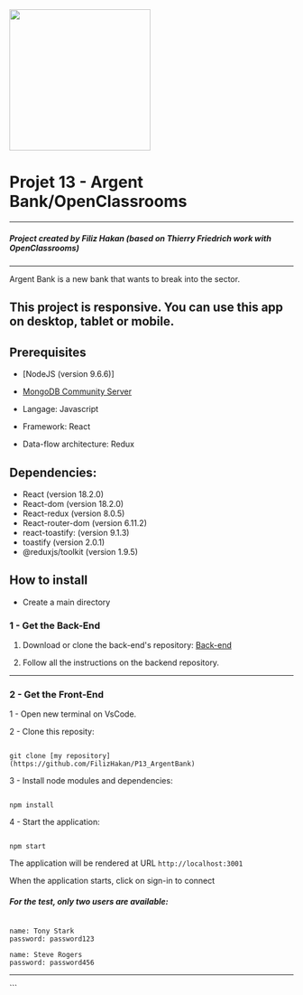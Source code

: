 <img src='./public/img/argentBankLogo.png' width="250" />

# Projet 13 - Argent Bank/OpenClassrooms

---

##### Project created by Filiz Hakan (based on Thierry Friedrich work with OpenClassrooms)

---

Argent Bank is a new bank that wants to break into the sector.

## This project is responsive. You can use this app on desktop, tablet or mobile.

## Prerequisites

- [NodeJS (version 9.6.6)]
- [MongoDB Community Server](https://www.mongodb.com/try/download/community)

- Langage: Javascript
- Framework: React
- Data-flow architecture: Redux

## Dependencies:

- React (version 18.2.0)
- React-dom (version 18.2.0)
- React-redux (version 8.0.5)
- React-router-dom (version 6.11.2)
- react-toastify: (version 9.1.3)
- toastify (version 2.0.1)
- @reduxjs/toolkit (version 1.9.5)

## How to install

- Create a main directory

### 1 - Get the Back-End

1. Download or clone the back-end's repository: [Back-end](https://github.com/OpenClassrooms-Student-Center/Project-10-Bank-API)

2. Follow all the instructions on the backend repository.

<hr/>

### 2 - Get the Front-End

1 - Open new terminal on VsCode.

2 - Clone this reposity:

```

git clone [my repository](https://github.com/FilizHakan/P13_ArgentBank)

```

3 - Install node modules and dependencies:

```

npm install

```

4 - Start the application:

```

npm start

```

The application will be rendered at URL `http://localhost:3001`

When the application starts, click on sign-in to connect

##### For the test, only two users are available:

```

name: Tony Stark
password: password123

name: Steve Rogers
password: password456

```

<hr/>
```
